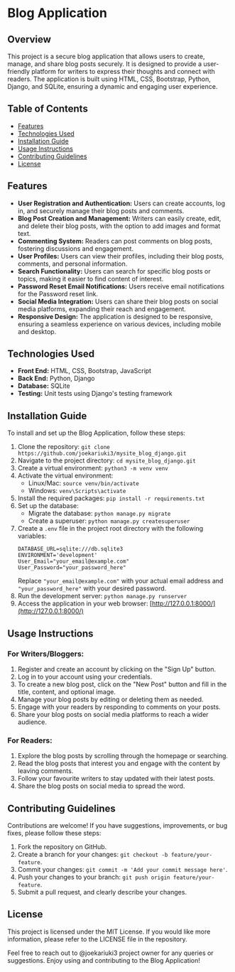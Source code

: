 # Blog Application

## Overview
This project is a secure blog application that allows users to create, manage, and share blog posts securely. It is designed to provide a user-friendly platform for writers to express their thoughts and connect with readers. The application is built using HTML, CSS, Bootstrap, Python, Django, and SQLite, ensuring a dynamic and engaging user experience.

## Table of Contents
- [Features](#features)
- [Technologies Used](#technologies-used)
- [Installation Guide](#installation-guide)
- [Usage Instructions](#usage-instructions)
- [Contributing Guidelines](#contributing-guidelines)
- [License](#license)

## Features
- **User Registration and Authentication:** Users can create accounts, log in, and securely manage their blog posts and comments.
- **Blog Post Creation and Management:** Writers can easily create, edit, and delete their blog posts, with the option to add images and format text.
- **Commenting System:** Readers can post comments on blog posts, fostering discussions and engagement.
- **User Profiles:** Users can view their profiles, including their blog posts, comments, and personal information.
- **Search Functionality:** Users can search for specific blog posts or topics, making it easier to find content of interest.
- **Password Reset Email Notifications:** Users receive email notifications for the Password reset link.
- **Social Media Integration:** Users can share their blog posts on social media platforms, expanding their reach and engagement.
- **Responsive Design:** The application is designed to be responsive, ensuring a seamless experience on various devices, including mobile and desktop.

## Technologies Used
- **Front End:** HTML, CSS, Bootstrap, JavaScript
- **Back End:** Python, Django
- **Database:** SQLite
- **Testing:** Unit tests using Django's testing framework

## Installation Guide
To install and set up the Blog Application, follow these steps:

1. Clone the repository: `git clone https://github.com/joekariuki3/mysite_blog_django.git`
2. Navigate to the project directory: `cd mysite_blog_django.git`
3. Create a virtual environment: `python3 -m venv venv`
4. Activate the virtual environment:
   - Linux/Mac: `source venv/bin/activate`
   - Windows: `venv\Scripts\activate`
5. Install the required packages: `pip install -r requirements.txt`
6. Set up the database:
   - Migrate the database: `python manage.py migrate`
   - Create a superuser: `python manage.py createsuperuser`
7. Create a `.env` file in the project root directory with the following variables:
   ```
   DATABASE_URL=sqlite:///db.sqlite3
   ENVIRONMENT='development'
   User_Email="your_email@example.com"
   User_Password="your_password_here"
   ```
   Replace `"your_email@example.com"` with your actual email address and `"your_password_here"` with your desired password.
8. Run the development server: `python manage.py runserver`
9. Access the application in your web browser: [http://127.0.0.1:8000/](http://127.0.0.1:8000/)

## Usage Instructions
### For Writers/Bloggers:
1. Register and create an account by clicking on the "Sign Up" button.
2. Log in to your account using your credentials.
3. To create a new blog post, click on the "New Post" button and fill in the title, content, and optional image.
4. Manage your blog posts by editing or deleting them as needed.
5. Engage with your readers by responding to comments on your posts.
6. Share your blog posts on social media platforms to reach a wider audience.
### For Readers:
1. Explore the blog posts by scrolling through the homepage or searching.
2. Read the blog posts that interest you and engage with the content by leaving comments.
3. Follow your favourite writers to stay updated with their latest posts.
4. Share the blog posts on social media to spread the word.

## Contributing Guidelines
Contributions are welcome! If you have suggestions, improvements, or bug fixes, please follow these steps:

1. Fork the repository on GitHub.
2. Create a branch for your changes: `git checkout -b feature/your-feature`.
3. Commit your changes: `git commit -m 'Add your commit message here'`.
4. Push your changes to your branch: `git push origin feature/your-feature`.
5. Submit a pull request, and clearly describe your changes.

## License
This project is licensed under the MIT License. If you would like more information, please refer to the LICENSE file in the repository.

Feel free to reach out to @joekariuki3 project owner for any queries or suggestions. Enjoy using and contributing to the Blog Application!
